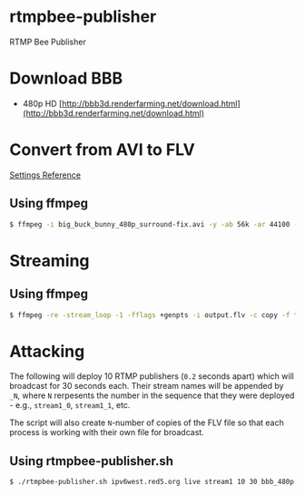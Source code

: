 # rtmpbee-publisher
RTMP Bee Publisher

# Download BBB
* 480p HD [http://bbb3d.renderfarming.net/download.html](http://bbb3d.renderfarming.net/download.html)

# Convert from AVI to FLV
[Settings Reference](https://www.ezs3.com/public/What_bitrate_should_I_use_when_encoding_my_video_How_do_I_optimize_my_video_for_the_web.cfm)

## Using ffmpeg
```sh
$ ffmpeg -i big_buck_bunny_480p_surround-fix.avi -y -ab 56k -ar 44100 -b:a 54k -b:v 750k -r 24 -c:a aac -c:v libx264 -f flv output.flv
```

# Streaming

## Using ffmpeg
```sh
$ ffmpeg -re -stream_loop -1 -fflags +genpts -i output.flv -c copy -f flv rtmp://10.0.0.10:1935/live/stream1todd
```

# Attacking
The following will deploy 10 RTMP publishers (`0.2` seconds apart) which will broadcast for 30 seconds each. Their stream names will be appended by `_N`, where `N` rerpesents the number in the sequence that they were deployed - e.g., `stream1_0`, `stream1_1`, etc.

The script will also create `N`-number of copies of the FLV file so that each process is working with their own file for broadcast.

## Using rtmpbee-publisher.sh
```sh
$ ./rtmpbee-publisher.sh ipv6west.red5.org live stream1 10 30 bbb_480p.flv
```
